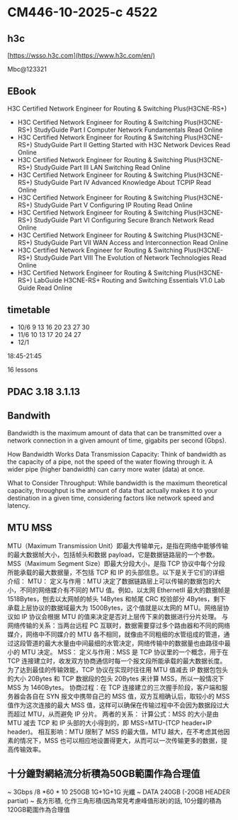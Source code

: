 # CM446-10-2025-c 4522

## h3c

[https://wsso.h3c.com](https://www.h3c.com/en/)

Mbc@123321

## EBook

H3C Certified Network Engineer for Routing &amp; Switching Plus(H3CNE-RS+)

- H3C Certified Network Engineer for Routing & Switching Plus(H3CNE-RS+)	StudyGuide	Part I Computer Network Fundamentals	Read Online
- H3C Certified Network Engineer for Routing & Switching Plus(H3CNE-RS+)	StudyGuide	Part II Getting Started with H3C Network Devices	Read Online
- H3C Certified Network Engineer for Routing & Switching Plus(H3CNE-RS+)	StudyGuide	Part III LAN Switching	Read Online
- H3C Certified Network Engineer for Routing & Switching Plus(H3CNE-RS+)	StudyGuide	Part IV Advanced Knowledge About TCPIP	Read Online
- H3C Certified Network Engineer for Routing & Switching Plus(H3CNE-RS+)	StudyGuide	Part V Configuring IP Routing	Read Online
- H3C Certified Network Engineer for Routing & Switching Plus(H3CNE-RS+)	StudyGuide	Part VI Configuring Secure Branch Network	Read Online
- H3C Certified Network Engineer for Routing & Switching Plus(H3CNE-RS+)	StudyGuide	Part VII WAN Access and Interconnection	Read Online
- H3C Certified Network Engineer for Routing & Switching Plus(H3CNE-RS+)	StudyGuide	Part VIII The Evolution of Network Technologies	Read Online
- H3C Certified Network Engineer for Routing & Switching Plus(H3CNE-RS+)	LabGuide	H3CNE-RS+ Routing and Switching Essentials V1.0 Lab Guide	Read Online

## timetable

- 10/6 9 13 16 20 23 27 30 
- 11/6 10 13 17 20 24 27 
- 12/1

18:45-21:45

16 lessons

## PDAC 3.18 3.1.13

## Bandwith

Bandwidth is the maximum amount of data that can be transmitted over a network connection in a given amount of time, gigabits per second (Gbps).

How Bandwidth Works
Data Transmission Capacity: Think of bandwidth as the capacity of a pipe, not the speed of the water flowing through it. A wider pipe (higher bandwidth) can carry more water (data) at once.

What to Consider
Throughput: While bandwidth is the maximum theoretical capacity, throughput is the amount of data that actually makes it to your destination in a given time, considering factors like network speed and latency.

## MTU MSS

MTU（Maximum Transmission Unit）即最大传输单元，是指在网络中能够传输的最大数据帧大小，包括帧头和数据 payload，它是数据链路层的一个参数。MSS（Maximum Segment Size）即最大分段大小，是指 TCP 协议中每个分段所能承载的最大数据量，不包括 TCP 和 IP 的头部信息。以下是关于它们的详细介绍：
MTU：
定义与作用：MTU 决定了数据链路层上可以传输的数据包的大小，不同的网络媒介有不同的 MTU 值。例如，以太网 EthernetII 最大的数据帧是 1518Bytes，刨去以太网帧的帧头 14Bytes 和帧尾 CRC 校验部分 4Bytes，剩下承载上层协议的数据域最大为 1500Bytes，这个值就是以太网的 MTU。网络层协议如 IP 协议会根据 MTU 的值来决定是否对上层传下来的数据进行分片处理。
与网络传输的关系：当两台远程 PC 互联时，数据需要穿过多个路由器和不同的网络媒介，网络中不同媒介的 MTU 各不相同，就像由不同粗细的水管组成的管道，通过这段管道的最大水量由中间最细的水管决定，网络传输中的数据量也由路径中最小的 MTU 决定。
MSS：
定义与作用：MSS 是 TCP 协议里的一个概念，用于在 TCP 连接建立时，收发双方协商通信时每一个报文段所能承载的最大数据长度。为了达到最佳的传输效能，TCP 协议在实现时往往用 MTU 值减去 IP 数据包包头的大小 20Bytes 和 TCP 数据段的包头 20Bytes 来计算 MSS，所以一般情况下 MSS 为 1460Bytes。
协商过程：在 TCP 连接建立的三次握手阶段，客户端和服务器会各自在 SYN 报文中携带自己的 MSS 值，双方互相确认后，取较小的 MSS 值作为这次连接的最大 MSS 值，这样可以确保在传输过程中不会因为数据段过大而超过 MTU，从而避免 IP 分片。
两者的关系：
计算公式：MSS 的大小是由 MTU 减去 TCP 和 IP 头部的大小得到的，即 MSS=MTU-(TCP header+IP header)。
相互影响：MTU 限制了 MSS 的最大值，MTU 越大，在不考虑其他因素的情况下，MSS 也可以相应地设置得更大，从而可以一次传输更多的数据，提高传输效率。

## 十分鐘對網絡流分析積為50GB範圍作為合理值
~ 3Gbps /8 *60 * 10 250GB 1G+1G+1G 光纖
~ DATA 240GB (-20GB HEADER partiat)
~ 長方形積, 化作三角形積(因為常見考慮峰值形狀)的話, 10分鐘的積為120GB範圍作為合理值



  



